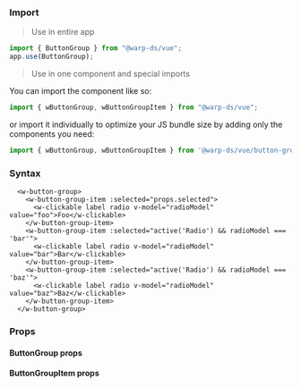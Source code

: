 ### Import

> Use in entire app

```js
import { ButtonGroup } from "@warp-ds/vue";
app.use(ButtonGroup);
```

> Use in one component and special imports

You can import the component like so:
```js
import { wButtonGroup, wButtonGroupItem } from "@warp-ds/vue";
```

or import it individually to optimize your JS bundle size by adding only the components you need:
```js
import { wButtonGroup, wButtonGroupItem } from '@warp-ds/vue/button-group'

```

### Syntax

```vue
  <w-button-group>
    <w-button-group-item :selected="props.selected">
      <w-clickable label radio v-model="radioModel" value="foo">Foo</w-clickable>
    </w-button-group-item>
    <w-button-group-item :selected="active('Radio') && radioModel === 'bar'">
      <w-clickable label radio v-model="radioModel" value="bar">Bar</w-clickable>
    </w-button-group-item>
    <w-button-group-item :selected="active('Radio') && radioModel === 'baz'">
      <w-clickable label radio v-model="radioModel" value="baz">Baz</w-clickable>
    </w-button-group-item>
  </w-button-group>
```

### Props

#### ButtonGroup props

<api-table type="vue" component="ButtonGroup" />

#### ButtonGroupItem props

<api-table type="vue" component="ButtonGroupItem" />


